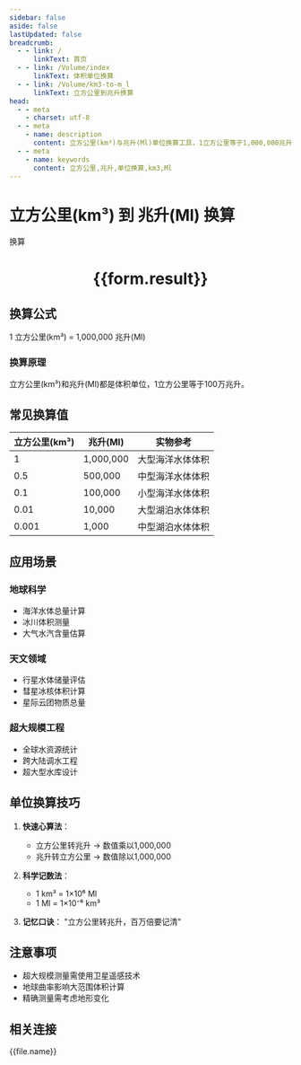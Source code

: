 ```yaml
---
sidebar: false
aside: false
lastUpdated: false
breadcrumb:
  - - link: /
      linkText: 首页
  - - link: /Volume/index
      linkText: 体积单位换算
  - - link: /Volume/km3-to-m_l
      linkText: 立方公里到兆升换算
head:
  - - meta
    - charset: utf-8
  - - meta
    - name: description
      content: 立方公里(km³)与兆升(Ml)单位换算工具，1立方公里等于1,000,000兆升。
  - - meta
    - name: keywords
      content: 立方公里,兆升,单位换算,km3,Ml
---
```


# 立方公里(km³) 到 兆升(Ml) 换算

<script setup>
import { onMounted, reactive, inject ,ref  } from 'vue'
import { NButton,NForm ,NFormItem,NInput,NInputNumber,NSelect,NCard,useMessage ,NGrid ,NGi } from 'naive-ui'
import { defineClientComponent } from 'vitepress'
import { Volume } from '../../files';

const convert = inject('convert')
const formRef = ref(null);
const rules = {
  number:{
    required: true,
    type: 'number',
    trigger: "blur"
  }
}
const form = reactive({
  number:null,
  result:'',
  title:'立方公里(km³)到兆升(Ml)换算'
})

const convertHandler = (e) => {
  e.preventDefault();
  formRef.value?.validate((errors)=>{
    if (!errors) {
      form.result = `${form.number} km³ = ${convert(form.number).from('km3').to('Ml')} Ml`
    }
  })
}
</script>

<n-form size="large" :model="form" ref='formRef' :rules="rules">
  <n-form-item label="数值" path="number">
    <n-input-number size="large" style="width:100%" :min="0" v-model:value="form.number" placeholder="请输入立方公里数值" />
  </n-form-item>
  <n-form-item>
    <n-button type="info" style="width:100%" @click="convertHandler">换算</n-button>
  </n-form-item>
</n-form>
<n-card embedded :bordered="false" hoverable>
  <div style="text-align:center">
    <h1>{{form.result}}</h1>
  </div>
</n-card>

## 换算公式
1 立方公里(km³) = 1,000,000 兆升(Ml)

### 换算原理
立方公里(km³)和兆升(Ml)都是体积单位，1立方公里等于100万兆升。

## 常见换算值
| 立方公里(km³) | 兆升(Ml) | 实物参考                 |
|-------------|---------|--------------------------|
| 1           | 1,000,000 | 大型海洋水体体积          |
| 0.5         | 500,000 | 中型海洋水体体积          |
| 0.1         | 100,000 | 小型海洋水体体积          |
| 0.01        | 10,000 | 大型湖泊水体体积          |
| 0.001       | 1,000 | 中型湖泊水体体积          |

## 应用场景
### 地球科学
- 海洋水体总量计算
- 冰川体积测量
- 大气水汽含量估算

### 天文领域
- 行星水体储量评估
- 彗星冰核体积计算
- 星际云团物质总量

### 超大规模工程
- 全球水资源统计
- 跨大陆调水工程
- 超大型水库设计

## 单位换算技巧
1. **快速心算法**：
   - 立方公里转兆升 → 数值乘以1,000,000
   - 兆升转立方公里 → 数值除以1,000,000

2. **科学记数法**：
   - 1 km³ = 1×10⁶ Ml
   - 1 Ml = 1×10⁻⁶ km³

3. **记忆口诀**：
   "立方公里转兆升，百万倍要记清"

## 注意事项
- 超大规模测量需使用卫星遥感技术
- 地球曲率影响大范围体积计算
- 精确测量需考虑地形变化

## 相关连接
<n-grid x-gap="12" :cols="2">
  <n-gi v-for="(file, index) in Volume" :key="index">
    <n-button
      text
      tag="a"
      :href="file.path"
      type="info"
    >
      {{file.name}}
    </n-button>
  </n-gi>
</n-grid>